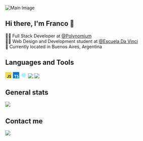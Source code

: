 ![Main Image](https://user-images.githubusercontent.com/21224598/150707650-16b0dbd3-c7d5-488a-85c9-2e6d1399e0fb.png)

## Hi there, I'm Franco 👋

👨‍💻 Full Stack Developer at [@Polynomium](https://github.com/polynomium) <br>
👨‍🎓 Web Design and Development student at [@Escuela Da Vinci](https://davinci.edu.ar) <br>
📍 Currently located in Buenos Aires, Argentina <br>

## Languages and Tools
<code><img height="20" src="https://raw.githubusercontent.com/github/explore/80688e429a7d4ef2fca1e82350fe8e3517d3494d/topics/javascript/javascript.png"></code>
<code><img height="20" src="https://raw.githubusercontent.com/github/explore/80688e429a7d4ef2fca1e82350fe8e3517d3494d/topics/typescript/typescript.png"></code>
<code><img height="20" src="https://raw.githubusercontent.com/github/explore/80688e429a7d4ef2fca1e82350fe8e3517d3494d/topics/react/react.png"></code>
<code><img height="20" src="https://github.com/marwin1991/profile-technology-icons/assets/136815194/5f8c622c-c217-4649-b0a9-7e0ee24bd704"></code>
<code><img height="17" src="https://user-images.githubusercontent.com/25181517/117448124-a2da9800-af3e-11eb-85d2-bd1b69b65603.png"></code>

## General stats
  
<img src="https://github-readme-stats.vercel.app/api?username=francocampaiola"></img>
  
## Contact me
  
<a href="https://www.linkedin.com/in/francocampaiola/" target="_blank"><img src="https://img.shields.io/badge/LinkedIn-0077B5?style=for-the-badge&logo=linkedin&logoColor=white"></img></a>

